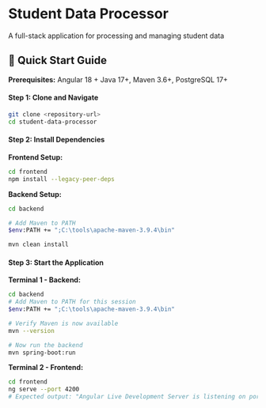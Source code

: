 # Student Data Processor

A full-stack application for processing and managing student data

## 🚀 Quick Start Guide


**Prerequisites:** Angular 18 + Java 17+, Maven 3.6+, PostgreSQL 17+

#### **Step 1: Clone and Navigate**
```bash
git clone <repository-url>
cd student-data-processor
```

#### **Step 2: Install Dependencies**

**Frontend Setup:**
```bash
cd frontend
npm install --legacy-peer-deps
```

**Backend Setup:**
```bash
cd backend

# Add Maven to PATH  
$env:PATH += ";C:\tools\apache-maven-3.9.4\bin"

mvn clean install
```

#### **Step 3: Start the Application**

**Terminal 1 - Backend:**
```bash
cd backend
# Add Maven to PATH for this session
$env:PATH += ";C:\tools\apache-maven-3.9.4\bin"

# Verify Maven is now available
mvn --version

# Now run the backend
mvn spring-boot:run
```

**Terminal 2 - Frontend:**
```bash
cd frontend
ng serve --port 4200
# Expected output: "Angular Live Development Server is listening on port 4200"
```



